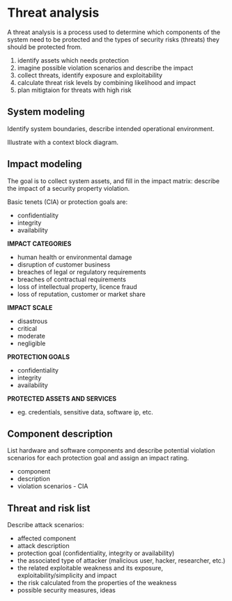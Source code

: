 Threat analysis
========================

A threat analysis is a process used to determine which components of
the system need to be protected and the types of security risks
(threats) they should be protected from.

1. identify assets which needs protection
2. imagine possible violation scenarios and describe the impact
3. collect threats, identify exposure and exploitability
4. calculate threat risk levels by combining likelihood and impact
5. plan mitigtaion for threats with high risk

System modeling
---------------

Identify system boundaries, describe intended operational environment.

Illustrate with a context block diagram.

Impact modeling
---------------

The goal is to collect system assets, and fill in the impact matrix: describe
the impact of a security property violation.

Basic tenets (CIA) or protection goals are:

- confidentiality
- integrity
- availability

**IMPACT CATEGORIES**

- human health or environmental damage
- disruption of customer business
- breaches of legal or regulatory requirements
- breaches of contractual requirements
- loss of intellectual property, licence fraud
- loss of reputation, customer or market share

**IMPACT SCALE**

- disastrous
- critical
- moderate
- negligible

**PROTECTION GOALS**

- confidentiality
- integrity
- availability

**PROTECTED ASSETS AND SERVICES**

- eg. credentials, sensitive data, software ip, etc.

Component description
---------------------

List hardware and software components and describe potential violation
scenarios for each protection goal and assign an impact rating.

- component
- description
- violation scenarios - CIA

Threat and risk list
--------------------

Describe attack scenarios:

- affected component
- attack description
- protection goal (confidentiality, integrity or availability)
- the associated type of attacker (malicious user, hacker, researcher, etc.)
- the related exploitable weakness and its exposure, exploitability/simplicity and impact
- the risk calculated from the properties of the weakness
- possible security measures, ideas

